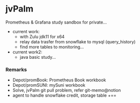 # jvPalm
Prometheus & Grafana study sandbox for private...
- current work: 
  - with Zulu jdk11 for x64
  - relay data trasfer from  snowflake to mysql (query_history)
  - find more tables to monitoring...
- current work2:
  - java basic study...

### Remarks
- Depot/promBook: Prometheus Book workbook
- Depot/promSUNI: mySuni workbook 
- Solve, jvPalm git pull problem, refer git-memo@notion
- agent to handle snowflake credit, storage table
+==
